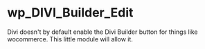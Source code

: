 # wp_DIVI_Builder_Edit
Divi doesn't by default enable the Divi Builder button for things like wocommerce. This little module will allow it.
